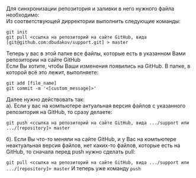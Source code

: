 Для синхронизации репозитория и заливки в него нужного файла необходимо:  
Из соответствующей дирректории выполнить следующие команды:  

`git init`  
`git pull <ссылка на репозиторий на сайте GitHub, вида [git@github.com:dbudakov/support.git] > master`  

Теперь у вас в этой папке все файлы, которые есть в указанном Вами репозитории на сайте GitHub  
Если Вы хотите, чтобы  Ваши изменения появились на GitHub. В папке, в которой всё это лежит, выполняете:  

`git add [file_name]`  
`git commit -m '<[custom_message]>'`    

Далее нужно действовать так:  
а). Если у вас на компьютере актуальная версия файлов с указанного репозитория на GitHub, то сразу делаете:  

`git push <ссылка на репозиторий на сайте GitHub, вида .../support или .../[repository]> master`

б). Если Вы что-то меняли на сайте GitHub, и у Вас на компьютере неактуальная версия файлов, нет каких-то файлов, которые есть на GitHub, то сначала перед push нужно сделать pull:  

`git pull <ссылка на репозиторий на сайте GitHub, вида .../support или .../[repository]> master`
И теперь уже команду `push`


